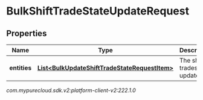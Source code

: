 # BulkShiftTradeStateUpdateRequest


## Properties

| Name | Type | Description | Notes |
| ------------ | ------------- | ------------- | ------------- |
| **entities** | [**List&lt;BulkUpdateShiftTradeStateRequestItem&gt;**](BulkUpdateShiftTradeStateRequestItem) | The shift trades to update |  |




_com.mypurecloud.sdk.v2:platform-client-v2:222.1.0_
